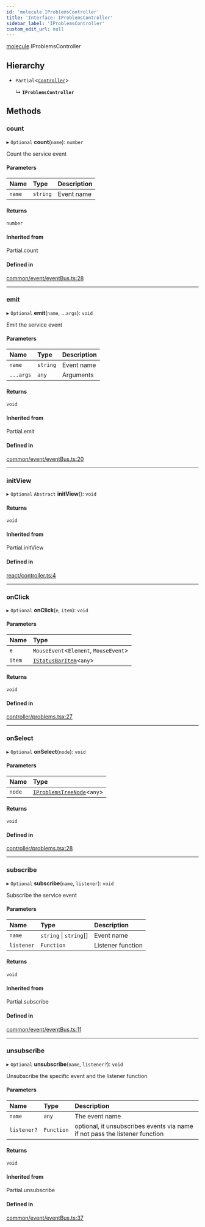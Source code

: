 ```yaml
---
id: 'molecule.IProblemsController'
title: 'Interface: IProblemsController'
sidebar_label: 'IProblemsController'
custom_edit_url: null
---
```


[molecule](../namespaces/molecule).IProblemsController

## Hierarchy

-   `Partial`<[`Controller`](../classes/molecule.react.Controller)\>

    ↳ **`IProblemsController`**

## Methods

### count

▸ `Optional` **count**(`name`): `number`

Count the service event

#### Parameters

| Name   | Type     | Description |
| :----- | :------- | :---------- |
| `name` | `string` | Event name  |

#### Returns

`number`

#### Inherited from

Partial.count

#### Defined in

[common/event/eventBus.ts:28](https://github.com/DTStack/molecule/blob/3e6bc450/src/common/event/eventBus.ts#L28)

---

### emit

▸ `Optional` **emit**(`name`, ...`args`): `void`

Emit the service event

#### Parameters

| Name      | Type     | Description |
| :-------- | :------- | :---------- |
| `name`    | `string` | Event name  |
| `...args` | `any`    | Arguments   |

#### Returns

`void`

#### Inherited from

Partial.emit

#### Defined in

[common/event/eventBus.ts:20](https://github.com/DTStack/molecule/blob/3e6bc450/src/common/event/eventBus.ts#L20)

---

### initView

▸ `Optional` `Abstract` **initView**(): `void`

#### Returns

`void`

#### Inherited from

Partial.initView

#### Defined in

[react/controller.ts:4](https://github.com/DTStack/molecule/blob/3e6bc450/src/react/controller.ts#L4)

---

### onClick

▸ `Optional` **onClick**(`e`, `item`): `void`

#### Parameters

| Name   | Type                                                      |
| :----- | :-------------------------------------------------------- |
| `e`    | `MouseEvent`<`Element`, `MouseEvent`\>                    |
| `item` | [`IStatusBarItem`](molecule.model.IStatusBarItem)<`any`\> |

#### Returns

`void`

#### Defined in

[controller/problems.tsx:27](https://github.com/DTStack/molecule/blob/3e6bc450/src/controller/problems.tsx#L27)

---

### onSelect

▸ `Optional` **onSelect**(`node`): `void`

#### Parameters

| Name   | Type                                                            |
| :----- | :-------------------------------------------------------------- |
| `node` | [`IProblemsTreeNode`](molecule.model.IProblemsTreeNode)<`any`\> |

#### Returns

`void`

#### Defined in

[controller/problems.tsx:28](https://github.com/DTStack/molecule/blob/3e6bc450/src/controller/problems.tsx#L28)

---

### subscribe

▸ `Optional` **subscribe**(`name`, `listener`): `void`

Subscribe the service event

#### Parameters

| Name       | Type                   | Description       |
| :--------- | :--------------------- | :---------------- |
| `name`     | `string` \| `string`[] | Event name        |
| `listener` | `Function`             | Listener function |

#### Returns

`void`

#### Inherited from

Partial.subscribe

#### Defined in

[common/event/eventBus.ts:11](https://github.com/DTStack/molecule/blob/3e6bc450/src/common/event/eventBus.ts#L11)

---

### unsubscribe

▸ `Optional` **unsubscribe**(`name`, `listener?`): `void`

Unsubscribe the specific event and the listener function

#### Parameters

| Name        | Type       | Description                                                                 |
| :---------- | :--------- | :-------------------------------------------------------------------------- |
| `name`      | `any`      | The event name                                                              |
| `listener?` | `Function` | optional, it unsubscribes events via name if not pass the listener function |

#### Returns

`void`

#### Inherited from

Partial.unsubscribe

#### Defined in

[common/event/eventBus.ts:37](https://github.com/DTStack/molecule/blob/3e6bc450/src/common/event/eventBus.ts#L37)
